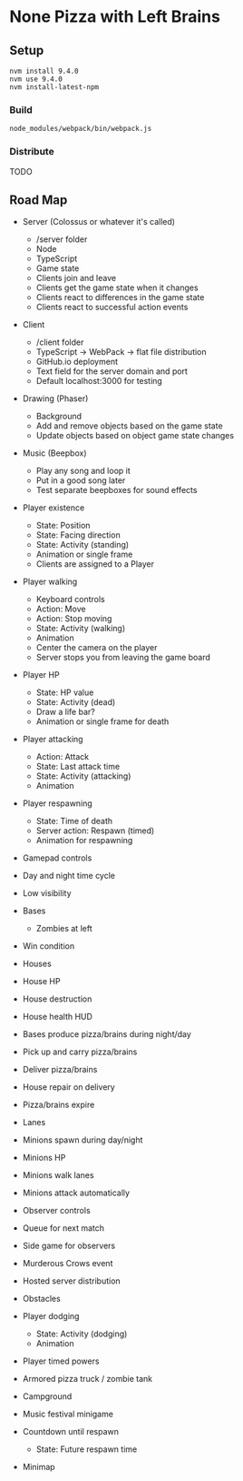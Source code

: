 # None Pizza with Left Brains

## Setup

```
nvm install 9.4.0
nvm use 9.4.0
nvm install-latest-npm
```

### Build

```
node_modules/webpack/bin/webpack.js
```

### Distribute

TODO

## Road Map

- Server (Colossus or whatever it's called)
	- /server folder
	- Node
	- TypeScript
	- Game state
	- Clients join and leave
	- Clients get the game state when it changes
	- Clients react to differences in the game state
	- Clients react to successful action events

- Client
	- /client folder
	- TypeScript -> WebPack -> flat file distribution
	- GitHub.io deployment
	- Text field for the server domain and port
	- Default localhost:3000 for testing

- Drawing (Phaser)
	- Background
	- Add and remove objects based on the game state
	- Update objects based on object game state changes

- Music (Beepbox)
	- Play any song and loop it
	- Put in a good song later
	- Test separate beepboxes for sound effects

- Player existence
	- State: Position
	- State: Facing direction
	- State: Activity (standing)
	- Animation or single frame
	- Clients are assigned to a Player
- Player walking
	- Keyboard controls
	- Action: Move
	- Action: Stop moving
	- State: Activity (walking)
	- Animation
	- Center the camera on the player
	- Server stops you from leaving the game board
- Player HP
	- State: HP value
	- State: Activity (dead)
	- Draw a life bar?
	- Animation or single frame for death
- Player attacking
	- Action: Attack
	- State: Last attack time
	- State: Activity (attacking)
	- Animation
- Player respawning
	- State: Time of death
	- Server action: Respawn (timed)
	- Animation for respawning

- Gamepad controls

- Day and night time cycle
- Low visibility

- Bases
	- Zombies at left
- Win condition

- Houses
- House HP
- House destruction
- House health HUD

- Bases produce pizza/brains during night/day
- Pick up and carry pizza/brains
- Deliver pizza/brains
- House repair on delivery
- Pizza/brains expire

- Lanes
- Minions spawn during day/night
- Minions HP
- Minions walk lanes
- Minions attack automatically

- Observer controls
- Queue for next match
- Side game for observers
- Murderous Crows event

- Hosted server distribution

- Obstacles
- Player dodging
	- State: Activity (dodging)
	- Animation
- Player timed powers
- Armored pizza truck / zombie tank
- Campground
- Music festival minigame
- Countdown until respawn
	- State: Future respawn time
- Minimap
